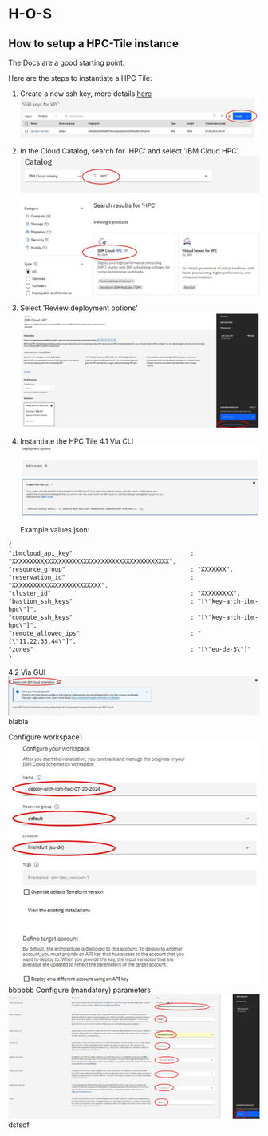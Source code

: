 # H-O-S
## How to setup a HPC-Tile instance

The [Docs](https://cloud.ibm.com/docs/allowlist/hpc-service?topic=hpc-service-overview)
are a good starting point.

Here are the steps to instantiate a HPC Tile:

1. Create a new ssh key, more details [here](https://cloud.ibm.com/docs/vpc?topic=vpc-ssh-keys)
![Create key!](/img/hpctile01.jpg)
2. In the Cloud Catalog, search for 'HPC' and select 'IBM Cloud HPC'
![Cloud Catalog!](/img/hpctile02.jpg)
3. Select 'Review deployment options'
![Deployment options!](/img/hpctile03.jpg)
4. Instantiate the HPC Tile
   4.1 Via CLI
   ![Via CLIs!](/img/hpctile04.jpg)
   
      Example values.json:
```
{
"ibmcloud_api_key"                                 : "XXXXXXXXXXXXXXXXXXXXXXXXXXXXXXXXXXXXXXXXXXXX",
"resource_group"                                   : "XXXXXXX",
"reservation_id"                                   : "XXXXXXXXXXXXXXXXXXXXXXXXX",
"cluster_id"                                       : "XXXXXXXXX",
"bastion_ssh_keys"                                 : "[\"key-arch-ibm-hpc\"]",
"compute_ssh_keys"                                 : "[\"key-arch-ibm-hpc\"]",
"remote_allowed_ips"                               : "[\"11.22.33.44\"]",
"zones"                                            : "[\"eu-de-3\"]"
}
```
   4.2 Via GUI
   ![Via CLIs!](/img/hpctile06.jpg)
   blabla
   
   Configure workspace1
   ![Configure workspace!](/img/hpctile07.jpg)
   bbbbbb
   Configure (mandatory) parameters
   ![Configure workspace!](/img/hpctile08.jpg)
   dsfsdf

